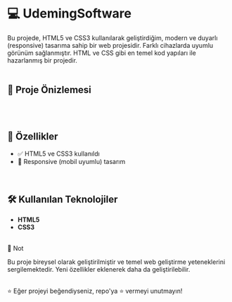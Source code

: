 # 💻 UdemingSoftware
Bu projede, HTML5 ve CSS3  kullanılarak geliştirdiğim, modern ve duyarlı (responsive) tasarıma sahip bir web projesidir. Farklı cihazlarda uyumlu görünüm sağlanmıştır. HTML ve CSS gibi en temel kod yapıları ile hazarlanmış bir projedir.
<br/><br/>
## 📸 Proje Önizlemesi
<br/><br/>




## 🚀 Özellikler

- ✅ HTML5 ve CSS3 kullanıldı  
- 📱 Responsive (mobil uyumlu) tasarım  
<br/><br/>

## 🛠️ Kullanılan Teknolojiler

- **HTML5**
- **CSS3**
<br/><br/>

📌 Not

Bu proje bireysel olarak geliştirilmiştir ve temel web geliştirme yeteneklerini sergilemektedir. Yeni özellikler eklenerek daha da geliştirilebilir.
<br/><br/>

⭐ Eğer projeyi beğendiyseniz, repo'ya ⭐ vermeyi unutmayın!
